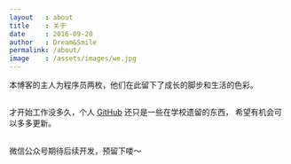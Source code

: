 ```yaml
---
layout   : about
title    : 关于
date     : 2016-09-20
author   : Dream&Smile
permalink: /about/
image    : /assets/images/we.jpg
---
```



本博客的主人为程序员两枚，他们在此留下了成长的脚步和生活的色彩。


## <i class="fa fa-github"></i>
才开始工作没多久，个人 [GitHub](https://github.com/uestc-dpz) 还只是一些在学校遗留的东西，
希望有机会可以多多更新。

## <i class="fa fa-wechat"></i>
微信公众号期待后续开发，预留下喽～
